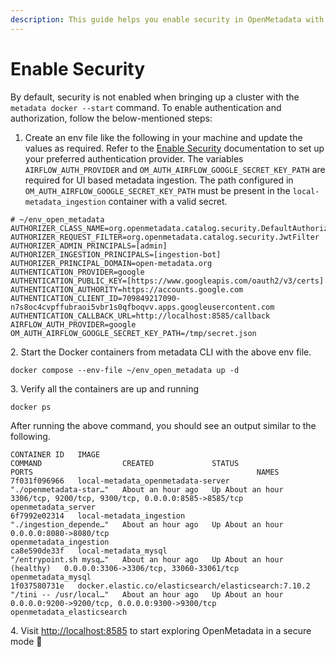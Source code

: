 ```yaml
---
description: This guide helps you enable security in OpenMetadata with Docker
---
```


# Enable Security

By default, security is not enabled when bringing up a cluster with the `metadata docker --start` command. To enable authentication and authorization, follow the below-mentioned steps:

1. Create an env file like the following in your machine and update the values as required. Refer to the [Enable Security](https://app.gitbook.com/o/-MehiNqHP1pI0oSe7bvF/s/5bDjQUHl1WvoDgOnN4er/overview/run-openmetadata/enable-security) documentation to set up your preferred authentication provider. The variables `AIRFLOW_AUTH_PROVIDER` and `OM_AUTH_AIRFLOW_GOOGLE_SECRET_KEY_PATH` are required for UI based metadata ingestion. The path configured in `OM_AUTH_AIRFLOW_GOOGLE_SECRET_KEY_PATH` must be present in the `local-metadata_ingestion` container with a valid secret.

```
# ~/env_open_metadata
AUTHORIZER_CLASS_NAME=org.openmetadata.catalog.security.DefaultAuthorizer
AUTHORIZER_REQUEST_FILTER=org.openmetadata.catalog.security.JwtFilter
AUTHORIZER_ADMIN_PRINCIPALS=[admin]
AUTHORIZER_INGESTION_PRINCIPALS=[ingestion-bot]
AUTHORIZER_PRINCIPAL_DOMAIN=open-metadata.org
AUTHENTICATION_PROVIDER=google
AUTHENTICATION_PUBLIC_KEY=[https://www.googleapis.com/oauth2/v3/certs]
AUTHENTICATION_AUTHORITY=https://accounts.google.com
AUTHENTICATION_CLIENT_ID=709849217090-n7s8oc4cvpffubraoi5vbr1s0qfboqvv.apps.googleusercontent.com
AUTHENTICATION_CALLBACK_URL=http://localhost:8585/callback
AIRFLOW_AUTH_PROVIDER=google
OM_AUTH_AIRFLOW_GOOGLE_SECRET_KEY_PATH=/tmp/secret.json
```

2\. Start the Docker containers from metadata CLI with the above env file.

```
docker compose --env-file ~/env_open_metadata up -d
```

3\. Verify all the containers are up and running

```
docker ps
```

After running the above command, you should see an output similar to the following.

```
CONTAINER ID   IMAGE                                                  COMMAND                  CREATED             STATUS                       PORTS                                                  NAMES
7f031f096966   local-metadata_openmetadata-server                     "./openmetadata-star…"   About an hour ago   Up About an hour             3306/tcp, 9200/tcp, 9300/tcp, 0.0.0.0:8585->8585/tcp   openmetadata_server
6f7992e02314   local-metadata_ingestion                               "./ingestion_depende…"   About an hour ago   Up About an hour             0.0.0.0:8080->8080/tcp                                 openmetadata_ingestion
ca8e590de33f   local-metadata_mysql                                   "/entrypoint.sh mysq…"   About an hour ago   Up About an hour (healthy)   0.0.0.0:3306->3306/tcp, 33060-33061/tcp                openmetadata_mysql
1f037580731e   docker.elastic.co/elasticsearch/elasticsearch:7.10.2   "/tini -- /usr/local…"   About an hour ago   Up About an hour             0.0.0.0:9200->9200/tcp, 0.0.0.0:9300->9300/tcp         openmetadata_elasticsearch
```

4\. Visit [http://localhost:8585](http://localhost:8585) to start exploring OpenMetadata in a secure mode :tada:
